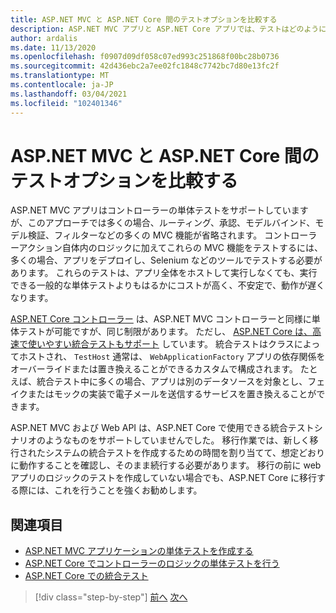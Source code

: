 ```yaml
---
title: ASP.NET MVC と ASP.NET Core 間のテストオプションを比較する
description: ASP.NET MVC アプリと ASP.NET Core アプリでは、テストはどのように異なりますか。
author: ardalis
ms.date: 11/13/2020
ms.openlocfilehash: f0907d09df058c07ed993c251868f00bc28b0736
ms.sourcegitcommit: 42d436ebc2a7ee02fc1848c7742bc7d80e13fc2f
ms.translationtype: MT
ms.contentlocale: ja-JP
ms.lasthandoff: 03/04/2021
ms.locfileid: "102401346"
---
```

# <a name="compare-testing-options-between-aspnet-mvc-and-aspnet-core"></a>ASP.NET MVC と ASP.NET Core 間のテストオプションを比較する

ASP.NET MVC アプリはコントローラーの単体テストをサポートしていますが、このアプローチでは多くの場合、ルーティング、承認、モデルバインド、モデル検証、フィルターなどの多くの MVC 機能が省略されます。 コントローラーアクション自体内のロジックに加えてこれらの MVC 機能をテストするには、多くの場合、アプリをデプロイし、Selenium などのツールでテストする必要があります。 これらのテストは、アプリ全体をホストして実行しなくても、実行できる一般的な単体テストよりもはるかにコストが高く、不安定で、動作が遅くなります。

[ASP.NET Core コントローラー](/aspnet/core/mvc/controllers/testing) は、ASP.NET MVC コントローラーと同様に単体テストが可能ですが、同じ制限があります。 ただし、 [ASP.NET Core は、高速で使いやすい統合テストもサポート](/aspnet/core/test/integration-tests) しています。 統合テストはクラスによってホストされ、 `TestHost` 通常は、 `WebApplicationFactory` アプリの依存関係をオーバーライドまたは置き換えることができるカスタムで構成されます。 たとえば、統合テスト中に多くの場合、アプリは別のデータソースを対象とし、フェイクまたはモックの実装で電子メールを送信するサービスを置き換えることができます。

ASP.NET MVC および Web API は、ASP.NET Core で使用できる統合テストシナリオのようなものをサポートしていませんでした。 移行作業では、新しく移行されたシステムの統合テストを作成するための時間を割り当てて、想定どおりに動作することを確認し、そのまま続行する必要があります。 移行の前に web アプリのロジックのテストを作成していない場合でも、ASP.NET Core に移行する際には、これを行うことを強くお勧めします。

## <a name="references"></a>関連項目

- [ASP.NET MVC アプリケーションの単体テストを作成する](/aspnet/mvc/overview/older-versions-1/unit-testing/creating-unit-tests-for-asp-net-mvc-applications-cs)
- [ASP.NET Core でコントローラーのロジックの単体テストを行う](/aspnet/core/mvc/controllers/testing)
- [ASP.NET Core での統合テスト](/aspnet/core/test/integration-tests)

>[!div class="step-by-step"]
>[前へ](signalr-differences.md)
>[次へ](migrate-large-solutions.md)
